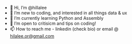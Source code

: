 - 👋 Hi, I’m @hillalee
- 👀 I’m new to coding, and interested in all things data & ux 
- 🌱 I’m currently learning Python and Assembly 
- 💞️ I’m open to critisicm and tips on coding!
- 📫 How to reach me - linkedin (check bio) or email @ hilalee.or@gmail.com

<!---
hillalee/hillalee is a ✨ special ✨ repository because its `README.md` (this file) appears on your GitHub profile.
You can click the Preview link to take a look at your changes.
--->
